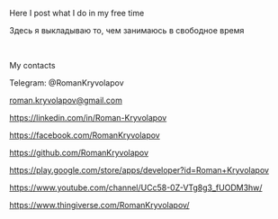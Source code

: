 <p>Here I post what I do in my free time</p>
<p>Здесь я выкладываю то, чем занимаюсь в свободное  время</p>
<br>
<p>My contacts</p>
<p>Telegram: @RomanKryvolapov</p>
<p><a href="mailto:roman.kryvolapov@gmail.com" target="_blank">roman.kryvolapov@gmail.com</a></p>
<p><a href="https://linkedin.com/in/Roman-Kryvolapov" target="_blank">https://linkedin.com/in/Roman-Kryvolapov</a></p>
<p><a href="https://facebook.com/RomanKryvolapov" target="_blank">https://facebook.com/RomanKryvolapov</a></p>
<p><a href="https://github.com/RomanKryvolapov" target="_blank">https://github.com/RomanKryvolapov</a></p>
<p><a href="https://play.google.com/store/apps/developer?id=Roman+Kryvolapov" target="_blank">https://play.google.com/store/apps/developer?id=Roman+Kryvolapov</a></p>
<p><a href="https://www.youtube.com/channel/UCc58-0Z-VTg8g3_fUODM3hw/" target="_blank">https://www.youtube.com/channel/UCc58-0Z-VTg8g3_fUODM3hw/</a></p>
<p><a href="https://www.thingiverse.com/RomanKryvolapov/" target="_blank">https://www.thingiverse.com/RomanKryvolapov/</a></p>